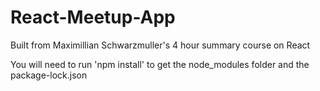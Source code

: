 # React-Meetup-App
Built from Maximillian Schwarzmuller's 4 hour summary course on React

You will need to run 'npm install' to get the node_modules folder and the package-lock.json 
